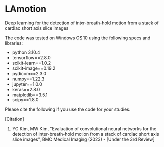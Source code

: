 # LAmotion

Deep learning for the detection of inter-breath-hold motion from a stack of cardiac short axis slice images

The code was tested on Windows OS 10 using the following specs and libraries:

- python 3.10.4
- tensorflow==2.8.0
- scikit-learn==1.0.2
- scikit-image==0.19.2
- pydicom==2.3.0
- numpy==1.22.3
- jupyter==1.0.0
- keras==2.8.0
- matplotlib==3.5.1
- scipy==1.8.0

Please cite the following if you use the code for your studies.

[Citation]
1. YC Kim, MW Kim, "Evaluation of convolutional neural networks for the detection of inter-breath-hold motion from a stack of cardiac short axis slice images", BMC Medical Imaging (2023) - [Under the 3rd Review]

